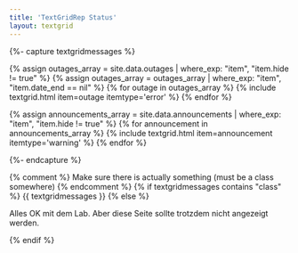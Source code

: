 ```yaml
---
title: 'TextGridRep Status'
layout: textgrid
---
```



{%- capture textgridmessages %}

{% assign outages_array = site.data.outages | where_exp: "item", "item.hide != true"  %}
{% assign outages_array = outages_array | where_exp: "item", "item.date_end == nil"  %}
{% for outage in outages_array %}
  {% include textgrid.html item=outage itemtype='error' %}
{% endfor %}


{% assign announcements_array = site.data.announcements | where_exp: "item", "item.hide != true"  %}
{% for announcement in announcements_array %}
  {% include textgrid.html item=announcement itemtype='warning' %}
{% endfor %}

{%- endcapture %}

{% comment %} Make sure there is actually something (must be a class somewhere) {% endcomment %}
{% if textgridmessages contains "class" %}
  {{ textgridmessages }}
{% else %}
  <div class="status repstatus ok">
	  <p>Alles OK mit dem Lab. Aber diese Seite sollte trotzdem nicht angezeigt werden.</p>
  </div>
{% endif %}
